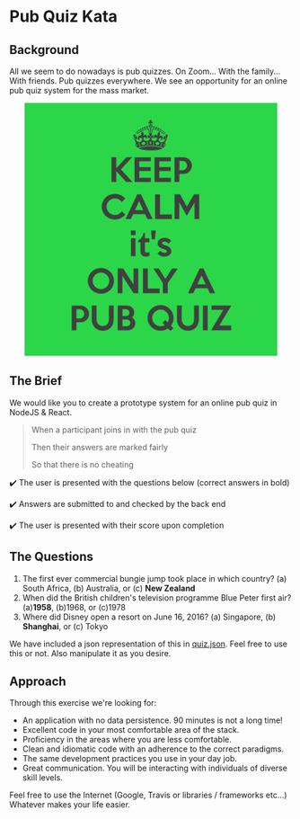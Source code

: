 # Pub Quiz Kata

## Background

All we seem to do nowadays is pub quizzes. On Zoom... With the family... With friends. Pub quizzes everywhere. We see an opportunity for an online pub quiz system for the mass market. 
<p align="center">
  <img width="450" height="450" src="./pub_quiz.png">
</p>

## The Brief

We would like you to create a prototype system for an online pub quiz in NodeJS & React.

> When a participant joins in with the pub quiz 
>
> Then their answers are marked fairly
>
> So that there is no cheating

:heavy_check_mark: The user is presented with the questions below (correct answers in bold)

:heavy_check_mark: Answers are submitted to and checked by the back end

:heavy_check_mark: The user is presented with their score upon completion 

## The Questions

1. The first ever commercial bungie jump took place in which country? (a) South Africa, (b) Australia, or (c) **New Zealand**
2. When did the British children's television programme Blue Peter first air? (a)**1958**, (b)1968, or (c)1978
3. Where did Disney open a resort on June 16, 2016? (a) Singapore, (b) **Shanghai**, or (c) Tokyo

We have included a json representation of this in [quiz.json](./quiz.json). Feel free to use this or not. Also manipulate
it as you desire.

## Approach

Through this exercise we're looking for:

* An application with no data persistence. 90 minutes is not a long time!
* Excellent code in your most comfortable area of the stack.
* Proficiency in the areas where you are less comfortable.
* Clean and idiomatic code with an adherence to the correct paradigms.
* The same development practices you use in your day job.
* Great communication. You will be interacting with individuals of diverse skill levels.

Feel free to use the Internet (Google, Travis or libraries / frameworks etc...) Whatever makes your life easier.